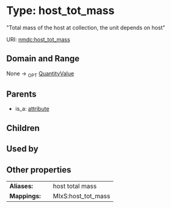
# Type: host_tot_mass


"Total mass of the host at collection, the unit depends on host"

URI: [nmdc:host_tot_mass](https://microbiomedata/meta/host_tot_mass)


## Domain and Range

None ->  <sub>OPT</sub> [QuantityValue](QuantityValue.md)

## Parents

 *  is_a: [attribute](attribute.md)

## Children


## Used by


## Other properties

|  |  |  |
| --- | --- | --- |
| **Aliases:** | | host total mass |
| **Mappings:** | | MIxS:host_tot_mass |

